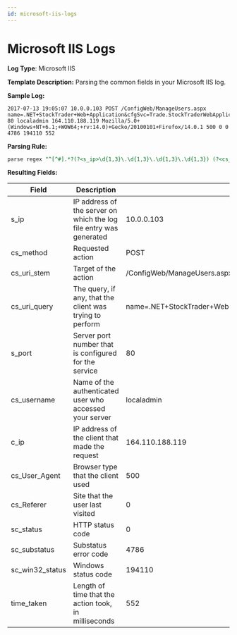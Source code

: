 ```yaml
---
id: microsoft-iis-logs
---
```


# Microsoft IIS Logs

**Log Type**: Microsoft IIS

**Template Description:** Parsing the common fields in your Microsoft IIS log.

**Sample Log:**

```
2017-07-13 19:05:07 10.0.0.103 POST /ConfigWeb/ManageUsers.aspx name=.NET+StockTrader+Web+Application&cfgSvc=Trade.StockTraderWebApplicationConfigurationImplementation.ConfigurationService&version=Version+5.0&hoster=Microsoft+Corporation&platform=Windows+Server+2008+R2+with+.NET+Framework+v4.0.30319&action=addUser&identify=0 80 localadmin 164.110.188.119 Mozilla/5.0+(Windows+NT+6.1;+WOW64;+rv:14.0)+Gecko/20100101+Firefox/14.0.1 500 0 0 4786 194110 552
```

**Parsing Rule:**

```sql
parse regex "^[^#].*?(?<s_ip>\d{1,3}\.\d{1,3}\.\d{1,3}\.\d{1,3}) (?<cs_method>\S+?) (?<cs_uri_stem>\S+?) (?<cs_uri_query>\S+?) (?<s_port>\d+?) (?<cs_username>\S+?) (?<c_ip>.+?) (?<cs_User_Agent>\S+?) (?<cs_Referer>\S+?) (?<sc_status>\d+?) (?<sc_substatus>\d+?) (?<sc_win32_status>\d+?) (?<time_taken>\d+?)$"
```

**Resulting Fields:**

| Field | Description | Example |
|--|--|--|
| s_ip | IP address of the server on which the log file entry was generated | 10.0.0.103 |
| cs_method | Requested action | POST |
| cs_uri_stem | Target of the action | /ConfigWeb/ManageUsers.aspx |
| cs_uri_query | The query, if any, that the client was trying to perform | name=.NET+StockTrader+Web+Application&cfgSvc=Trade.StockTraderWebApplicationConfigurationImplementation.ConfigurationService&version=Version+5.0&hoster=Microsoft+Corporation&platform=Windows+Server+2008+R2+with+.NET+Framework+v4.0.30319&action=addUser&identify=0 |
| s_port | Server port number that is configured for the service | 80 |
| cs_username | Name of the authenticated user who accessed your server | localadmin |
| c_ip | IP address of the client that made the request | 164.110.188.119 |
| cs_User_Agent | Browser type that the client used | 500 |
| cs_Referer | Site that the user last visited | 0 |
| sc_status | HTTP status code | 0 |
| sc_substatus | Substatus error code | 4786 |
| sc_win32_status | Windows status code | 194110 |
| time_taken | Length of time that the action took, in milliseconds | 552 |
